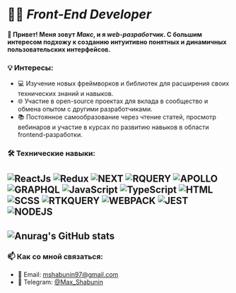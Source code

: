 # 🧑‍💻 *Front-End Developer*

#### 👋 Привет! Меня зовут _**Макс**_, и я _**web-разработчик**_. С большим интересом подхожу к созданию интуитивно понятных и динамичных пользовательских интерфейсов.


### 💡 Интересы:
<ul>
  <li>💻 Изучение новых фреймворков и библиотек для расширения своих технических знаний и навыков.</li>
  <li>🌐 Участие в open-source проектах для вклада в сообщество и обмена опытом с другими разработчиками.</li>
  <li>📚 Постоянное самообразование через чтение статей, просмотр вебинаров и участие в курсах по развитию навыков в области frontend-разработки.</li>
</ul>

### 🛠️ Технические навыки:
![ReactJs](https://img.shields.io/badge/-ReactJs-343942?style=for-the-badge&logo=React)
![Redux](https://img.shields.io/badge/-Redux-343942?style=for-the-badge&logo=Redux)
![NEXT](https://img.shields.io/badge/-NEXT-343942?style=for-the-badge&logo=vercel)
![RQUERY](https://img.shields.io/badge/-RQUERY-343942?style=for-the-badge&logo=reactquery)
![APOLLO](https://img.shields.io/badge/-APOLLO-343942?style=for-the-badge&logo=apollographql)
![GRAPHQL](https://img.shields.io/badge/-GRAPHQL-343942?style=for-the-badge&logo=graphql)
![JavaScript](https://img.shields.io/badge/-Vanilla-343942?style=for-the-badge&logo=JavaScript)
![TypeScript](https://img.shields.io/badge/-TypeScript-343942?style=for-the-badge&logo=TypeScript)
![HTML](https://img.shields.io/badge/-HTML-343942?style=for-the-badge&logo=html5)
![SCSS](https://img.shields.io/badge/-SCSS-343942?style=for-the-badge&logo=sass)
![RTKQUERY](https://img.shields.io/badge/-RTK_QUERY-343942?style=for-the-badge&logo=redux)
![WEBPACK](https://img.shields.io/badge/-WEBPACK-343942?style=for-the-badge&logo=webpack)
![JEST](https://img.shields.io/badge/-JEST-343942?style=for-the-badge&logo=jest)
![NODEJS](https://img.shields.io/badge/-NODEJS-343942?style=for-the-badge&logo=NODEJS)
---

## ![Anurag's GitHub stats](https://github-readme-stats.vercel.app/api/?username=mshabunin97\&show_icons=true\&title_color=fff\&icon_color=FD8AC9\&text_color=F7F7F7\&bg_color=343942)

### 📫 Как со мной связаться:
<ul>
  <li>📧 Email: <a href="mailto:mshabunin97@gmail.com">mshabunin97@gmail.com</a></li>
  <li>💬 Telegram: <a href='https://t.me/Max_Shabunin'>@Max_Shabunin</a></li>
</ul>


##

